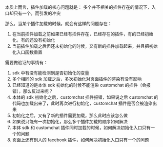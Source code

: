 本质上而言，插件加载的核心问题就是：
多个并不相关的插件存在的情况下，入口却只有一个，而引发的冲突

那么，当某个插件加载的时候，就会有这样的问题存在：
1. 在当前插件加载之前如果已经有插件存在，已经存在的插件，有的已经初始化，有的还没有初始化
2. 当前插件加载之后但还未初始化的时候，又有新的插件加载起来，并且把初始化入口函数重置

需要做验证的事情有：
1. sdk 中有没有能检测到是否初始化的变量
2. 多个相同的 sdk 加载之后，多次初始化对页面插件的渲染有没有影响
3. 已经知道的是本体 sdk 初始化的时候不能渲染 customchat 的插件（会报错），那么反过来呢？
4. 本体的 sdk 初始化之后，customchat 插件报错，如果说之后 customchat 的代码也加载出来了，此时再次进行初始化，customchat 插件是否会被渲染出来
5. 初始化之后，又有了新的插件需要加载，那么此时应该怎么做
6. 如果说只能有一次初始化，那么多个插件加载的顺序如何解决
7. 本体 sdk 和 customchat 插件同时加载的时候，如何解决初始化入口只有一个的问题
8. 页面上还有别人的 facebook 插件，如何解决初始化入口只有一个的问题
